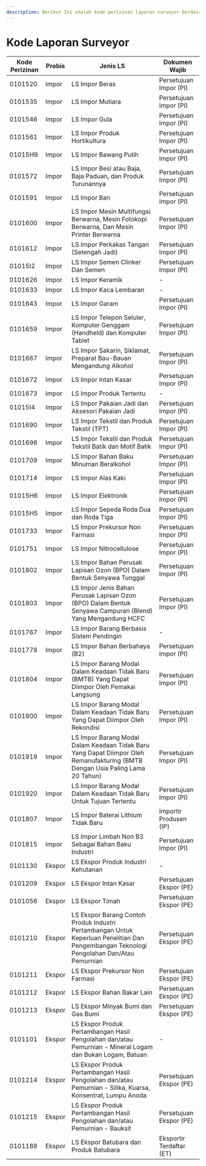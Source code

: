```yaml
---
description: Berikut Ini adalah kode perizinan laporan surveyor berdasarkan SSm Perizinan
---
```


# Kode Laporan Surveyor

| Kode Perizinan | Probis | Jenis LS                                                                                                                                 | Dokumen Wajib            |
| -------------- | ------ | ---------------------------------------------------------------------------------------------------------------------------------------- | ------------------------ |
| 0101520        | Impor  | LS Impor Beras                                                                                                                           | Persetujuan Impor (PI)   |
| 0101535        | Impor  | LS Impor Mutiara                                                                                                                         | Persetujuan Impor (PI)   |
| 0101546        | Impor  | LS Impor Gula                                                                                                                            | Persetujuan Impor (PI)   |
| 0101561        | Impor  | LS Impor Produk Hortikultura                                                                                                             | Persetujuan Impor (PI)   |
| 01015H9        | Impor  | LS Impor Bawang Putih                                                                                                                    | Persetujuan Impor (PI)   |
| 0101572        | Impor  | LS Impor Besi atau Baja, Baja Paduan, dan Produk Turunannya                                                                              | Persetujuan Impor (PI)   |
| 0101591        | Impor  | LS Impor Ban                                                                                                                             | Persetujuan Impor (PI)   |
| 0101600        | Impor  | LS Impor Mesin Multifungsi Berwarna, Mesin Fotokopi Berwarna, Dan Mesin Printer Berwarna                                                 | Persetujuan Impor (PI)   |
| 0101612        | Impor  | LS Impor Perkakas Tangan (Setengah Jadi)                                                                                                 | Persetujuan Impor (PI)   |
| 01015I2        | Impor  | LS Impor Semen Clinker Dan Semen                                                                                                         | Persetujuan Impor (PI)   |
| 0101626        | Impor  | LS Impor Keramik                                                                                                                         | -                        |
| 0101633        | Impor  | LS Impor Kaca Lembaran                                                                                                                   | -                        |
| 0101643        | Impor  | LS Impor Garam                                                                                                                           | Persetujuan Impor (PI)   |
| 0101659        | Impor  | LS Impor Telepon Seluler, Komputer Genggam (Handheld) dan Komputer Tablet                                                                | Persetujuan Impor (PI)   |
| 0101667        | Impor  | LS Impor Sakarin, Siklamat, Preparat Bau-Bauan Mengandung Alkohol                                                                        | Persetujuan Impor (PI)   |
| 0101672        | Impor  | LS Impor Intan Kasar                                                                                                                     | Persetujuan Impor (PI)   |
| 0101673        | Impor  | LS Impor Produk Tertentu                                                                                                                 | -                        |
| 01015I4        | Impor  | LS Impor Pakaian Jadi dan Aksesori Pakaian Jadi                                                                                          | Persetujuan Impor (PI)   |
| 0101690        | Impor  | LS Impor Tekstil dan Produk Tekstil (TPT)                                                                                                | Persetujuan Impor (PI)   |
| 0101698        | Impor  | LS Impor Tekstil dan Produk Tekstil Batik dan Motif Batik                                                                                | Persetujuan Impor (PI)   |
| 0101709        | Impor  | LS Impor Bahan Baku Minuman Beralkohol                                                                                                   | Persetujuan Impor (PI)   |
| 0101714        | Impor  | LS Impor Alas Kaki                                                                                                                       | Persetujuan Impor (PI)   |
| 01015H6        | Impor  | LS Impor Elektronik                                                                                                                      | Persetujuan Impor (PI)   |
| 01015H5        | Impor  | LS Impor Sepeda Roda Dua dan Roda Tiga                                                                                                   | Persetujuan Impor (PI)   |
| 0101733        | Impor  | LS Impor Prekursor Non Farmasi                                                                                                           | Persetujuan Impor (PI)   |
| 0101751        | Impor  | LS Impor Nitrocellulose                                                                                                                  | Persetujuan Impor (PI)   |
| 0101802        | Impor  | LS Impor Bahan Perusak Lapisan Ozon (BPO) Dalam Bentuk Senyawa Tunggal                                                                   | Persetujuan Impor (PI)   |
| 0101803        | Impor  | LS Impor Jenis Bahan Perusak Lapisan Ozon (BPO) Dalam Bentuk Senyawa Campuran (Blend) Yang Mengandung HCFC                               | Persetujuan Impor (PI)   |
| 0101767        | Impor  | LS Impor Barang Berbasis Sistem Pendingin                                                                                                | -                        |
| 0101778        | Impor  | LS Impor Bahan Berbahaya (B2)                                                                                                            | Persetujuan Impor (PI)   |
| 0101804        | Impor  | LS Impor Barang Modal Dalam Keadaan Tidak Baru (BMTB) Yang Dapat Diimpor Oleh Pemakai Langsung                                           | Persetujuan Impor (PI)   |
| 0101900        | Impor  | LS Impor Barang Modal Dalam Keadaan Tidak Baru Yang Dapat Diimpor Oleh Rekondisi                                                         | Persetujuan Impor (PI)   |
| 0101919        | Impor  | LS Impor Barang Modal Dalam Keadaan Tidak Baru Yang Dapat Diimpor Oleh Remanufakturing (BMTB Dengan Usia Paling Lama 20 Tahun)           | Persetujuan Impor (PI)   |
| 0101920        | Impor  | LS Impor Barang Modal Dalam Keadaan Tidak Baru Untuk Tujuan Tertentu                                                                     | Persetujuan Impor (PI)   |
| 0101807        | Impor  | LS Impor Baterai Lithium Tidak Baru                                                                                                      | Importir Produsen (IP)   |
| 0101815        | Impor  | LS Impor Limbah Non B3 Sebagai Bahan Baku Industri                                                                                       | Persetujuan Impor (PI)   |
| 0101130        | Ekspor | LS Ekspor Produk Industri Kehutanan                                                                                                      | -                        |
| 0101209        | Ekspor | LS Ekspor Intan Kasar                                                                                                                    | Persetujuan Ekspor (PE)  |
| 0101056        | Ekspor | LS Ekspor Timah                                                                                                                          | Persetujuan Ekspor (PE)  |
| 0101210        | Ekspor | LS Ekspor Barang Contoh Produk Industri Pertambangan Untuk Keperluan Penelitian Dan Pengembangan Teknologi Pengolahan Dan/Atau Pemurnian | Persetujuan Ekspor (PE)  |
| 0101211        | Ekspor | LS Ekspor Prekursor Non Farmasi                                                                                                          | Persetujuan Ekspor (PE)  |
| 0101212        | Ekspor | LS Ekspor Bahan Bakar Lain                                                                                                               | Persetujuan Ekspor (PE)  |
| 0101213        | Ekspor | LS Ekspor Minyak Bumi dan Gas Bumi                                                                                                       | Persetujuan Ekspor (PE)  |
| 0101101        | Ekspor | LS Ekspor Produk Pertambangan Hasil Pengolahan dan/atau Pemurnian - Mineral Logam dan Bukan Logam, Batuan                                | -                        |
| 0101214        | Ekspor | LS Ekspor Produk Pertambangan Hasil Pengolahan dan/atau Pemurnian - Silika, Kuarsa, Konsentrat, Lumpu Anoda                              | Persetujuan Ekspor (PE)  |
| 0101215        | Ekspor | LS Ekspor Produk Pertambangan Hasil Pengolahan dan/atau Pemurnian - Bauksit                                                              | Persetujuan Ekspor (PE)  |
| 0101188        | Ekspor | LS Ekspor Batubara dan Produk Batubara                                                                                                   | Eksportir Terdaftar (ET) |

